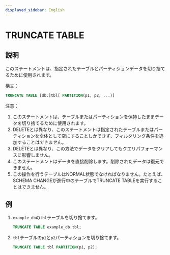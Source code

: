```yaml
---
displayed_sidebar: English
---
```


# TRUNCATE TABLE

## 説明

このステートメントは、指定されたテーブルとパーティションデータを切り捨てるために使用されます。

構文：

```sql
TRUNCATE TABLE [db.]tbl[ PARTITION(p1, p2, ...)]
```

注意：

1. このステートメントは、テーブルまたはパーティションを保持したままデータを切り捨てるために使用されます。
2. DELETEとは異なり、このステートメントは指定されたテーブルまたはパーティションを全体として空にすることしかできず、フィルタリング条件を追加することはできません。
3. DELETEとは異なり、この方法でデータをクリアしてもクエリパフォーマンスに影響しません。
4. このステートメントはデータを直接削除します。削除されたデータは復元できません。
5. この操作を行うテーブルはNORMAL状態でなければなりません。たとえば、SCHEMA CHANGEが進行中のテーブルでTRUNCATE TABLEを実行することはできません。

## 例

1. `example_db`の`tbl`テーブルを切り捨てます。

    ```sql
    TRUNCATE TABLE example_db.tbl;
    ```

2. `tbl`テーブルの`p1`と`p2`パーティションを切り捨てます。

    ```sql
    TRUNCATE TABLE tbl PARTITION(p1, p2);
    ```
